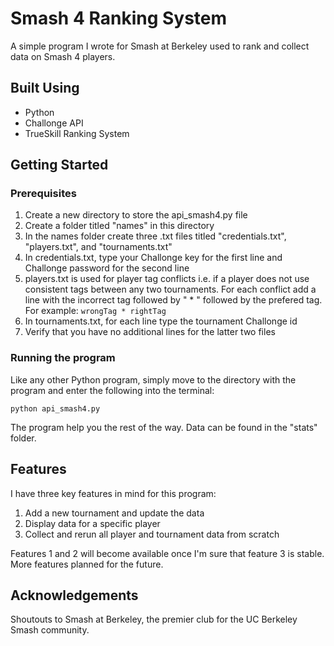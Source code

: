 # Smash 4 Ranking System

A simple program I wrote for Smash at Berkeley used to rank and collect data on Smash 4 players.

## Built Using

* Python
* Challonge API
* TrueSkill Ranking System

## Getting Started

### Prerequisites

1. Create a new directory to store the api_smash4.py file
2. Create a folder titled "names" in this directory
3. In the names folder create three .txt files titled "credentials.txt", "players.txt", and "tournaments.txt"
4. In credentials.txt, type your Challonge key for the first line and Challonge password for the second line
5. players.txt is used for player tag conflicts i.e. if a player does not use consistent tags between any two tournaments. 
   For each conflict add a line with the incorrect tag followed by " * " followed by the prefered tag. For example:
   ```wrongTag * rightTag```
6. In tournaments.txt, for each line type the tournament Challonge id
7. Verify that you have no additional lines for the latter two files

### Running the program

Like any other Python program, simply move to the directory with the program and enter the following into the terminal:

```python api_smash4.py```

The program help you the rest of the way.
Data can be found in the "stats" folder.

## Features

I have three key features in mind for this program:

1. Add a new tournament and update the data
2. Display data for a specific player
3. Collect and rerun all player and tournament data from scratch

Features 1 and 2 will become available once I'm sure that feature 3 is stable.
More features planned for the future.

## Acknowledgements

Shoutouts to Smash at Berkeley, the premier club for the UC Berkeley Smash community.
